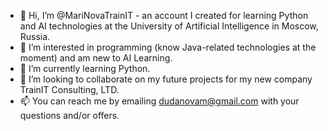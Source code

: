 - 👋 Hi, I’m @MariNovaTrainIT - an account I created for learning Python and AI technologies at the University of Artificial Intelligence in Moscow, Russia.
- 👀 I’m interested in programming (know Java-related technologies at the moment) and am new to AI Learning.
- 🌱 I’m currently learning Python.
- 💞️ I’m looking to collaborate on my future projects for my new company TrainIT Consulting, LTD.
- 📫 You can reach me by emailing dudanovam@gmail.com with your questions and/or offers.

<!---
MariNovaTrainIT/MariNovaTrainIT is a ✨ special ✨ repository because its `README.md` (this file) appears on your GitHub profile.
You can click the Preview link to take a look at your changes.
--->
